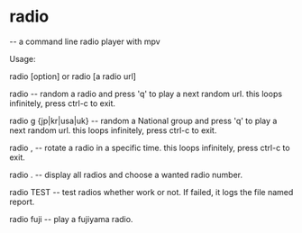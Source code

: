 # radio

 -- a command line radio player with mpv

Usage:

radio [option] or radio [a radio url]

radio -- random a radio and
         press 'q' to play a next random url.
         this loops infinitely, press ctrl-c to exit.

radio g {jp|kr|usa|uk} -- random a National group and
                          press 'q' to play a next random url.
                          this loops infinitely, press ctrl-c to exit.

radio , -- rotate a radio in a specific time.
           this loops infinitely, press ctrl-c to exit.

radio . -- display all radios and
           choose a wanted radio number.

radio TEST -- test radios whether work or not.
              If failed, it logs the file named report.

radio fuji -- play a fujiyama radio.
